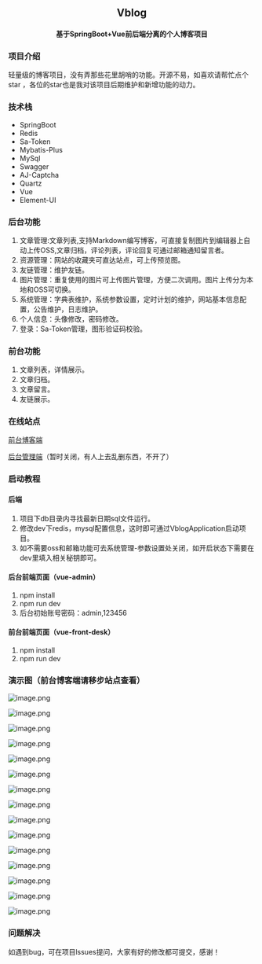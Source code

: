 ## <center> Vblog
#### <center> 基于SpringBoot+Vue前后端分离的个人博客项目


### 项目介绍
轻量级的博客项目，没有弄那些花里胡哨的功能。开源不易，如喜欢请帮忙点个star ，各位的star也是我对该项目后期维护和新增功能的动力。

### 技术栈
- SpringBoot
- Redis
- Sa-Token
- Mybatis-Plus
- MySql
- Swagger
- AJ-Captcha
- Quartz
- Vue
- Element-UI

### 后台功能
1. 文章管理:文章列表,支持Markdown编写博客，可直接复制图片到编辑器上自动上传OSS,文章归档，评论列表，评论回复可通过邮箱通知留言者。
2. 资源管理：网站的收藏夹可直达站点，可上传预览图。
3. 友链管理：维护友链。
4. 图片管理：重复使用的图片可上传图片管理，方便二次调用。图片上传分为本地和OSS可切换。
5. 系统管理：字典表维护，系统参数设置，定时计划的维护，网站基本信息配置，公告维护，日志维护。
6. 个人信息：头像修改，密码修改。
7. 登录：Sa-Token管理，图形验证码校验。

### 前台功能
1. 文章列表，详情展示。
2. 文章归档。
3. 文章留言。
4. 友链展示。

### 在线站点

[前台博客端](http://jzjzzzz.cn/)

[后台管理端](http://jzjzzzz.cn/)（暂时关闭，有人上去乱删东西，不开了）

### 启动教程
#### 后端
1. 项目下db目录内寻找最新日期sql文件运行。
2. 修改dev下redis，mysql配置信息，这时即可通过VblogApplication启动项目。
3. 如不需要oss和邮箱功能可去系统管理-参数设置处关闭，如开启状态下需要在dev里填入相关秘钥即可。

#### 后台前端页面（vue-admin）
1. npm install
2. npm run dev
3. 后台初始账号密码：admin,123456

#### 前台前端页面（vue-front-desk）
1. npm install
2. npm run dev

### 演示图（前台博客端请移步站点查看）
![image.png](https://vue-vblog.oss-cn-shenzhen.aliyuncs.com/article/2022/12/14/2f24cb06652d4d0badae95b0216ee7a3.png)

![image.png](https://vue-vblog.oss-cn-shenzhen.aliyuncs.com/article/2022/12/14/dbc0748747f24f12ab1d16df6e8dc739.png)

![image.png](https://vue-vblog.oss-cn-shenzhen.aliyuncs.com/article/2022/12/14/88b93384e1734b94a179f6c194a90876.png)

![image.png](https://vue-vblog.oss-cn-shenzhen.aliyuncs.com/article/2022/12/14/f95dc2067b12427ba1d99377aef10716.png)

![image.png](https://vue-vblog.oss-cn-shenzhen.aliyuncs.com/article/2022/12/14/a102756ac2e14d5981a704d2cabbd419.png)

![image.png](https://vue-vblog.oss-cn-shenzhen.aliyuncs.com/article/2022/12/14/82a0cb2e06bf455994361946f24520a7.png)

![image.png](https://vue-vblog.oss-cn-shenzhen.aliyuncs.com/article/2022/12/14/4c48b05744b3421ba3cd8ad0d50d9cad.png)

![image.png](https://vue-vblog.oss-cn-shenzhen.aliyuncs.com/article/2022/12/14/889a01cd9873433fac5434a24dcac2cb.png)

![image.png](https://vue-vblog.oss-cn-shenzhen.aliyuncs.com/article/2022/12/14/44e184b1f2a94616b6fa8720d83f559a.png)

![image.png](https://vue-vblog.oss-cn-shenzhen.aliyuncs.com/article/2022/12/14/0deae15f769f4e8c973302875aa891f9.png)

![image.png](https://vue-vblog.oss-cn-shenzhen.aliyuncs.com/article/2022/12/14/780c18a8dfd741e582030831bd10a657.png)

![image.png](https://vue-vblog.oss-cn-shenzhen.aliyuncs.com/article/2022/12/14/82a970e349bb486bbca24dc20ebe473b.png)

![image.png](https://vue-vblog.oss-cn-shenzhen.aliyuncs.com/article/2022/12/14/d783b2e0d79548aab1187e3988b6fb0e.png)

![image.png](https://vue-vblog.oss-cn-shenzhen.aliyuncs.com/article/2022/12/14/0a73001048ab4cb2815fb2aa2cd9d024.png)

![image.png](https://vue-vblog.oss-cn-shenzhen.aliyuncs.com/article/2022/12/14/a82883ffc73c4d5f90065bcdf8c5f652.png)


### 问题解决

如遇到bug，可在项目lssues提问，大家有好的修改都可提交，感谢！
